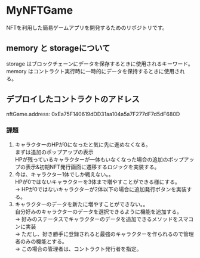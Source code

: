 # MyNFTGame
NFTを利用した簡易ゲームアプリを開発するためのリポジトリです。

## memory と storageについて

storage はブロックチェーンにデータを保存するときに使用されるキーワード。  
memory はコントラクト実行時に一時的にデータを保持するときに使用される。  

## デプロイしたコントラクトのアドレス

 nftGame.address: 0xEa75F140619dDD31aa104a5a7F277dF7d5dF680D

### 課題
 1. キャラクターのHPが0になったと気に先に進めなくなる。  
    まずは追加のポップアップの表示  
    HPが残っているキャラクターが一体もいなくなった場合の追加のポップアップの表示&初期NFT発行画面に遷移するロジックを実装する。
 2. 今は、キャラクター1体でしか戦えない。。  
    HPが0ではないキャラクターを3体まで増やすことができる様にする。  
    → HPが0ではないキャラクターが2体以下の場合に追加発行ボタンを実装する。
 3. キャラクターのデータを新たに増やすことができない。。  
    自分好みのキャラクターのデータを選択できるように機能を追加する。  
    → 好みのステータスでキャラクターのデータを追加できるメソッドをスマコンに実装   
    → ただし、好き勝手に登録されると最強のキャラクターを作られるので管理者のみの機能とする。  
    → この場合の管理者は、コントラクト発行者を指定。